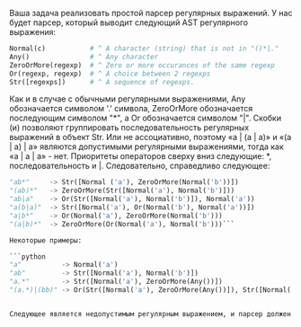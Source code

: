 Ваша задача реализовать простой парсер регулярных выражений. У нас будет парсер, который выводит следующий AST регулярного выражения:

```python
Normal(c)           # ^ A character (string) that is not in "()*|."
Any()               # ^ Any character
ZeroOrMore(regexp)  # ^ Zero or more occurances of the same regexp
Or(regexp, regexp)  # ^ A choice between 2 regexps
Str([regexps])      # ^ A sequence of regexps.
```

Как и в случае с обычными регулярными выражениями, Any обозначается символом '.' символа, ZeroOrMore обозначается последующим символом "*", а Or обозначается символом "|". Скобки (и) позволяют группировать последовательность регулярных выражений в объект Str.
Или не ассоциативно, поэтому «a | (a | a)» и «(a | a) | a» являются допустимыми регулярными выражениями, тогда как «a | a | a» - нет.
Приоритеты операторов сверху вниз следующие: *, последовательность и |. Следовательно, справедливо следующее:
```python
"ab*"     -> Str([Normal ('a'), ZeroOrMore(Normal('b'))])
"(ab)*"   -> ZeroOrMore(Str([Normal('a'), Normal('b')]))
"ab|a"    -> Or(Str([Normal('a'), Normal('b')]), Normal('a'))
"a(b|a)"  -> Str([Normal('a'), Or(Normal('b'), Normal('a'))])
"a|b*"    -> Or(Normal('a'), ZeroOrMore(Normal('b')))
"(a|b)*"  -> ZeroOrMore(Or(Normal('a'), Normal('b')))```

Некоторые примеры:

```python
"a"          -> Normal('a')
"ab"         -> Str([Normal('a'), Normal('b')])
"a.*"        -> Str([Normal('a'), ZeroOrMore(Any())])
"(a.*)|(bb)" -> Or(Str([Normal('a'), ZeroOrMore(Any())]), Str([Normal('b'), Normal('b')]))```


Следующее является недопустимым регулярным выражением, и парсер должен возвращать Nothing в Haskell / 0 в C или C ++ / null в JavaScript или C # / None в Python / new Void () в Java / Void () в Kotlin:
